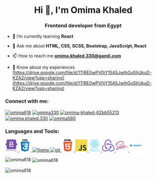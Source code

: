 <h1 align="center">Hi 👋, I'm Omima Khaled</h1>
<h3 align="center">Frontend developer from Egypt</h3>

- 🌱 I’m currently learning **React**

- 💬 Ask me about **HTML, CSS, SCSS, Bootstrap, JavaScript, React**

- 📫 How to reach me **omima.khaled.330@gamil.com**

- 📄 Know about my experiences [https://drive.google.com/file/d/1TlRE0wPV0jY15A5JwlhGo5hUkuD-KZA2/view?usp=sharing](https://drive.google.com/file/d/1TlRE0wPV0jY15A5JwlhGo5hUkuD-KZA2/view?usp=sharing)

<h3 align="left">Connect with me:</h3>
<p align="left">
<a href="https://codepen.io/omima618" target="blank"><img align="center" src="https://raw.githubusercontent.com/rahuldkjain/github-profile-readme-generator/master/src/images/icons/Social/codepen.svg" alt="omima618" height="30" width="40" /></a>
<a href="https://twitter.com/omima330" target="blank"><img align="center" src="https://raw.githubusercontent.com/rahuldkjain/github-profile-readme-generator/master/src/images/icons/Social/twitter.svg" alt="omima330" height="30" width="40" /></a>
<a href="https://linkedin.com/in/omima-khaled-62bb55213" target="blank"><img align="center" src="https://raw.githubusercontent.com/rahuldkjain/github-profile-readme-generator/master/src/images/icons/Social/linked-in-alt.svg" alt="omima-khaled-62bb55213" height="30" width="40" /></a>
<a href="https://fb.com/omima.khaled.330" target="blank"><img align="center" src="https://raw.githubusercontent.com/rahuldkjain/github-profile-readme-generator/master/src/images/icons/Social/facebook.svg" alt="omima.khaled.330" height="30" width="40" /></a>
<a href="https://instagram.com/omima560" target="blank"><img align="center" src="https://raw.githubusercontent.com/rahuldkjain/github-profile-readme-generator/master/src/images/icons/Social/instagram.svg" alt="omima560" height="30" width="40" /></a>
</p>

<h3 align="left">Languages and Tools:</h3>
<p align="left"> <a href="https://getbootstrap.com" target="_blank" rel="noreferrer"> <img src="https://raw.githubusercontent.com/devicons/devicon/master/icons/bootstrap/bootstrap-plain-wordmark.svg" alt="bootstrap" width="40" height="40"/> </a> <a href="https://www.w3schools.com/css/" target="_blank" rel="noreferrer"> <img src="https://raw.githubusercontent.com/devicons/devicon/master/icons/css3/css3-original-wordmark.svg" alt="css3" width="40" height="40"/> </a> <a href="https://www.figma.com/" target="_blank" rel="noreferrer"> <img src="https://www.vectorlogo.zone/logos/figma/figma-icon.svg" alt="figma" width="40" height="40"/> </a> <a href="https://git-scm.com/" target="_blank" rel="noreferrer"> <img src="https://www.vectorlogo.zone/logos/git-scm/git-scm-icon.svg" alt="git" width="40" height="40"/> </a> <a href="https://www.w3.org/html/" target="_blank" rel="noreferrer"> <img src="https://raw.githubusercontent.com/devicons/devicon/master/icons/html5/html5-original-wordmark.svg" alt="html5" width="40" height="40"/> </a> <a href="https://developer.mozilla.org/en-US/docs/Web/JavaScript" target="_blank" rel="noreferrer"> <img src="https://raw.githubusercontent.com/devicons/devicon/master/icons/javascript/javascript-original.svg" alt="javascript" width="40" height="40"/> </a> <a href="https://reactjs.org/" target="_blank" rel="noreferrer"> <img src="https://raw.githubusercontent.com/devicons/devicon/master/icons/react/react-original-wordmark.svg" alt="react" width="40" height="40"/> </a> <a href="https://redux.js.org" target="_blank" rel="noreferrer"> <img src="https://raw.githubusercontent.com/devicons/devicon/master/icons/redux/redux-original.svg" alt="redux" width="40" height="40"/> </a> <a href="https://sass-lang.com" target="_blank" rel="noreferrer"> <img src="https://raw.githubusercontent.com/devicons/devicon/master/icons/sass/sass-original.svg" alt="sass" width="40" height="40"/> </a> <a href="https://webpack.js.org" target="_blank" rel="noreferrer"> <img src="https://raw.githubusercontent.com/devicons/devicon/d00d0969292a6569d45b06d3f350f463a0107b0d/icons/webpack/webpack-original-wordmark.svg" alt="webpack" width="40" height="40"/> </a> </p>

<p><img align="left" src="https://github-readme-stats.vercel.app/api/top-langs?username=omima618&show_icons=true&locale=en&layout=compact" alt="omima618" /></p>

<p>&nbsp;<img align="center" src="https://github-readme-stats.vercel.app/api?username=omima618&show_icons=true&locale=en" alt="omima618" /></p>

<p><img align="center" src="https://github-readme-streak-stats.herokuapp.com/?user=omima618&theme=dark" alt="omima618" /></p>

